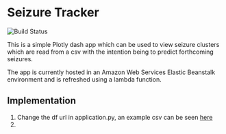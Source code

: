 # Seizure Tracker  

![Build Status](https://github.com/this-josh/seizure_tracker/workflows/deploy-to-eb/badge.svg)


This is a simple Plotly dash app which can be used to view seizure clusters which are read from a csv with the intention being to predict forthcoming seizures. 

The app is currently hosted in an Amazon Web Services Elastic Beanstalk environment and is refreshed using a lambda function.

## Implementation
1. Change the df url in application.py, an example csv can be seen [here]('https://docs.google.com/spreadsheets/d/e/2PACX-1vT1E1Y9IohHUf_WI6bOaJ162ZnRIv39tJbVF8C7Ow0-wqN-DDxslgTfhsUwvQUqoXn-grW89r_BRIyw/pub?gid=0&single=true&output=csv')
2. 